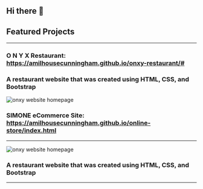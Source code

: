 ## Hi there 👋

<!--
**amilhousecunningham/amilhousecunningham** is a ✨ _special_ ✨ repository because its `README.md` (this file) appears on your GitHub profile.

Here are some ideas to get you started:

- 🔭 I’m currently working on ...
- 🌱 I’m currently learning ...
- 👯 I’m looking to collaborate on ...
- 🤔 I’m looking for help with ...
- 💬 Ask me about ...
- 📫 How to reach me: ...
- 😄 Pronouns: ...
- ⚡ Fun fact: ...
-->

## Featured Projects
---

### O N Y X Restaurant: https://amilhousecunningham.github.io/onxy-restaurant/#
### A restaurant website that was created using HTML, CSS, and Bootstrap 

![onxy website homepage](./images/onxy.png)

### SIMONE eCommerce Site: https://amilhousecunningham.github.io/online-store/index.html

---

![onxy website homepage](./images/simone.png)

### A restaurant website that was created using HTML, CSS, and Bootstrap 

---



